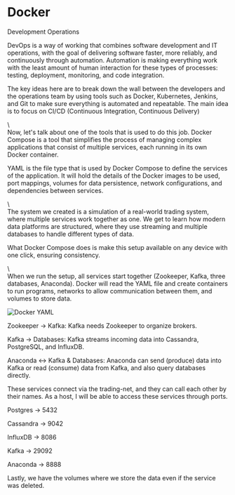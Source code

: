 # Docker
Development Operations

DevOps is a way of working that combines software development and IT operations, with the goal of delivering software faster, more reliably, and continuously through automation.
Automation is making everything work with the least amount of human interaction for these types of processes: testing, deployment, monitoring, and code integration.  

The key ideas here are to break down the wall between the developers and the operations team by using tools such as Docker, Kubernetes, Jenkins, and Git to make sure everything is automated and repeatable. The main idea is to focus on CI/CD (Continuous Integration, Continuous Delivery)


 \\\
Now, let's talk about one of the tools that is used to do this job. Docker Compose is a tool that simplifies the process of managing complex applications that consist of multiple services, each running in its own Docker container.

YAML is the file type that is used by Docker Compose to define the services of the application. It will hold the details of the Docker images to be used, port mappings, volumes for data persistence, network configurations, and dependencies between services.


 \\\
The system we created is a simulation of a real-world trading system, where multiple services work together as one. We get to learn how modern data platforms are  structured, where they use streaming and multiple databases to handle different types of data.

What Docker Compose does is make this setup available on any device with one click, ensuring consistency.


 \\\
When we run the setup, all services start together (Zookeeper, Kafka, three databases, Anaconda). Docker will read the YAML file and create containers to run programs, networks to allow communication between them, and volumes to store data. 

![Docker YAML](https://github.com/user-attachments/assets/174c4cd2-309e-4b09-9ad3-a2f0f74396f6)

Zookeeper → Kafka: Kafka needs Zookeeper to organize brokers.

Kafka → Databases: Kafka streams incoming data into Cassandra, PostgreSQL, and InfluxDB.

Anaconda ↔ Kafka & Databases: Anaconda can send (produce) data into Kafka or read (consume) data from Kafka, and also query databases directly.

These services connect via the trading-net, and they can call each other by their names. As a host, I will be able to access these services through ports.

Postgres → 5432

Cassandra → 9042

InfluxDB → 8086

Kafka → 29092

Anaconda → 8888 

Lastly, we have the volumes where we store the data even if the service was deleted.
